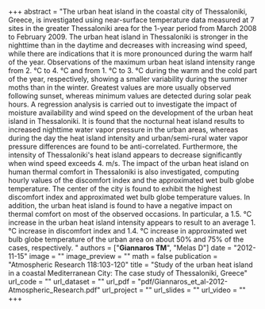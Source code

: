 +++
abstract = "The urban heat island in the coastal city of Thessaloniki, Greece, is investigated using near-surface temperature data measured at 7 sites in the greater Thessaloniki area for the 1-year period from March 2008 to February 2009. The urban heat island in Thessaloniki is stronger in the nighttime than in the daytime and decreases with increasing wind speed, while there are indications that it is more pronounced during the warm half of the year. Observations of the maximum urban heat island intensity range from 2. °C to 4. °C and from 1. °C to 3. °C during the warm and the cold part of the year, respectively, showing a smaller variability during the summer moths than in the winter. Greatest values are more usually observed following sunset, whereas minimum values are detected during solar peak hours. A regression analysis is carried out to investigate the impact of moisture availability and wind speed on the development of the urban heat island in Thessaloniki. It is found that the nocturnal heat island results to increased nighttime water vapor pressure in the urban areas, whereas during the day the heat island intensity and urban/semi-rural water vapor pressure differences are found to be anti-correlated. Furthermore, the intensity of Thessaloniki's heat island appears to decrease significantly when wind speed exceeds 4. m/s. The impact of the urban heat island on human thermal comfort in Thessaloniki is also investigated, computing hourly values of the discomfort index and the approximated wet bulb globe temperature. The center of the city is found to exhibit the highest discomfort index and approximated wet bulb globe temperature values. In addition, the urban heat island is found to have a negative impact on thermal comfort on most of the observed occasions. In particular, a 1.5. °C increase in the urban heat island intensity appears to result to an average 1. °C increase in discomfort index and 1.4. °C increase in approximated wet bulb globe temperature of the urban area on about 50% and 75% of the cases, respectively. "
authors = ["**Giannaros TM**", "Melas D"]
date = "2012-11-15"
image = ""
image_preview = ""
math = false
publication = "Atmospheric Research 118:103-120"
title = "Study of the urban heat island in a coastal Mediterranean City: The case study of Thessaloniki, Greece"
url_code = ""
url_dataset = ""
url_pdf = "pdf/Giannaros_et_al-2012-Atmospheric_Research.pdf"
url_project = ""
url_slides = ""
url_video = ""
+++
